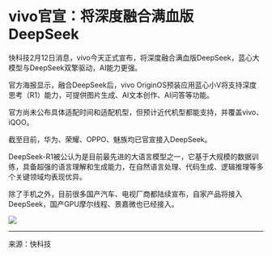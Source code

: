 # vivo官宣：将深度融合满血版DeepSeek
快科技2月12日消息，vivo今天正式宣布，将深度融合满血版DeepSeek，蓝心大模型与DeepSeek双擎驱动，AI能力更强。

官方海报显示，融合DeepSeek后，vivo OriginOS预装应用蓝心小V将支持深度思考（R1）能力，可提供图片生成、AI文本创作、AI问答等功能。

官方尚未公布具体适配时间和适配机型，但预计近代机型都能支持，并覆盖vivo、iQOO。

截至目前，华为、荣耀、OPPO、魅族均已官宣接入DeepSeek。

DeepSeek-R1被公认为是目前最先进的大语言模型之一，它基于大规模的数据训练，具备超强的语言理解和生成能力，在自然语言处理、代码生成、逻辑推理等多个关键领域均表现优异。

除了手机之外，目前很多国产汽车、电视厂商都陆续宣布，自家产品将接入DeepSeek，国产GPU摩尔线程、景嘉微也已经接入。

![](https://n.sinaimg.cn/spider20250212/66/w600h1066/20250212/b4ac-b933f8a0a037bd4a40fcf3044ec2f0b0.jpg)

---
来源：快科技
